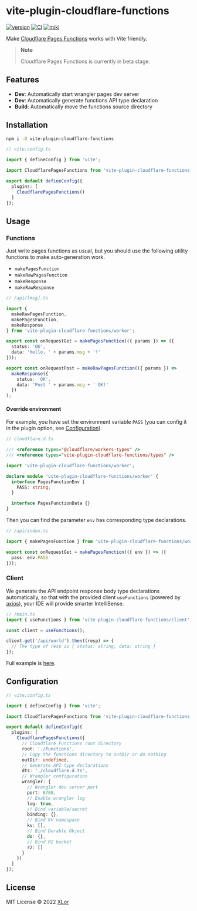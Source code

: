 # vite-plugin-cloudflare-functions

[![version](https://img.shields.io/npm/v/vite-plugin-cloudflare-functions?color=rgb%2850%2C203%2C86%29&label=npm)](https://www.npmjs.com/package/vite-plugin-cloudflare-functions) [![CI](https://github.com/yjl9903/vite-plugin-cloudflare-functions/actions/workflows/ci.yml/badge.svg)](https://github.com/yjl9903/vite-plugin-cloudflare-functions/actions/workflows/ci.yml) [![miki](https://img.shields.io/endpoint?url=https://pages.onekuma.cn/project/vite-plugin-cloudflare-functions&label=Demo)](https://vite-plugin-cloudflare-functions.pages.dev/)

Make [Cloudflare Pages Functions](https://developers.cloudflare.com/pages/platform/functions/) works with Vite friendly.

> **Note**
>
> Cloudflare Pages Functions is currently in beta stage.

## Features

+ **Dev**: Automatically start wrangler pages dev server
+ **Dev**: Automatically generate functions API type declaration
+ **Build**: Automatically move the functions source directory

## Installation

```bash
npm i -D vite-plugin-cloudflare-functions
```

```ts
// vite.config.ts

import { defineConfig } from 'vite';

import CloudflarePagesFunctions from 'vite-plugin-cloudflare-functions';

export default defineConfig({
  plugins: [
    CloudflarePagesFunctions()
  ]
});
```

## Usage

### Functions

Just write pages functions as usual, but you should use the following utility functions to make auto-generation work.

+ `makePagesFunction`
+ `makeRawPagesFunction`
+ `makeResponse`
+ `makeRawResponse`

```ts
// /api/[msg].ts

import {
  makeRawPagesFunction,
  makePagesFunction,
  makeResponse
} from 'vite-plugin-cloudflare-functions/worker';

export const onRequestGet = makePagesFunction(({ params }) => ({
  status: 'OK',
  data: 'Hello, ' + params.msg + '!'
}));

export const onRequestPost = makeRawPagesFunction(({ params }) =>
  makeResponse({
    status: 'OK',
    data: 'Post ' + params.msg + ' OK!'
  })
);
```

#### Override environment

For example, you have set the environment variable `PASS` (you can config it in the plugin option, see [Configuration](#configuration)).

```ts
// cloudflare.d.ts

/// <reference types="@cloudflare/workers-types" />
/// <reference types="vite-plugin-cloudflare-functions/types" />

import 'vite-plugin-cloudflare-functions/worker';

declare module 'vite-plugin-cloudflare-functions/worker' {
  interface PagesFunctionEnv {
    PASS: string;
  }

  interface PagesFunctionData {}
}
```

Then you can find the parameter `env` has corresponding type declarations.

```ts
// /api/index.ts

import { makePagesFunction } from 'vite-plugin-cloudflare-functions/worker';

export const onRequestGet = makePagesFunction(({ env }) => ({
  pass: env.PASS
}));
```

### Client

We generate the API endpoint response body type declarations automatically, so that with the provided client `useFunctions` (powered by [axios](https://github.com/axios/axios)), your IDE will provide smarter IntelliSense.

```ts
// /main.ts
import { useFunctions } from 'vite-plugin-cloudflare-functions/client';

const client = useFunctions();

client.get('/api/world').then((resp) => {
  // The type of resp is { status: string, data: string }
});
```

Full example is [here](./playground/).

## Configuration

```ts
// vite.config.ts

import { defineConfig } from 'vite';

import CloudflarePagesFunctions from 'vite-plugin-cloudflare-functions';

export default defineConfig({
  plugins: [
    CloudflarePagesFunctions({
      // Cloudflare Functions root directory
      root: './functions',
      // Copy the functions directory to outDir or do nothing
      outDir: undefined,
      // Generate API type declarations
      dts: './cloudflare.d.ts',
      // Wrangler configuration
      wrangler: {
        // Wrangler dev server port
        port: 8788,
        // Enable wrangler log
        log: true,
        // Bind variable/secret
        binding: {},
        // Bind KV namespace
        kv: [],
        // Bind Durable Object
        do: {},
        // Bind R2 bucket
        r2: []
      }
    })
  ]
});
```

## License

MIT License © 2022 [XLor](https://github.com/yjl9903)
